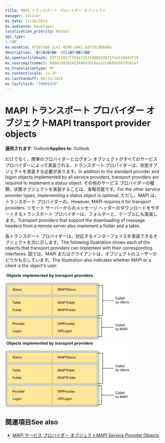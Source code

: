 ```yaml
---
title: MAPI トランスポート プロバイダー オブジェクト
manager: soliver
ms.date: 11/16/2014
ms.audience: Developer
localization_priority: Normal
api_type:
- COM
ms.assetid: 4f28fab8-2ce1-4398-a941-6d718c9bbd6a
description: '�ŏI�X�V��: 2011�N7��23��'
ms.openlocfilehash: 2d7311857ff54ef253fd00634671f4a510443f19
ms.sourcegitcommit: 9d60cd82b5413446e5bc8ace2cd689f683fb41a7
ms.translationtype: MT
ms.contentlocale: ja-JP
ms.lasthandoff: 06/11/2018
ms.locfileid: "19801476"
---
```

# <a name="mapi-transport-provider-objects"></a><span data-ttu-id="d081d-103">MAPI トランスポート プロバイダー オブジェクト</span><span class="sxs-lookup"><span data-stu-id="d081d-103">MAPI transport provider objects</span></span>
  
<span data-ttu-id="d081d-104">**適用されます**: Outlook</span><span class="sxs-lookup"><span data-stu-id="d081d-104">**Applies to**: Outlook</span></span> 
  
<span data-ttu-id="d081d-105">だけでなく、標準のプロバイダーとログオン オブジェクトがすべてのサービス プロバイダーによって実装される、トランスポート プロバイダーは、状態オブジェクトを実装する必要があります。</span><span class="sxs-lookup"><span data-stu-id="d081d-105">In addition to the standard provider and logon objects implemented by all service providers, transport providers are required to implement a status object.</span></span> <span data-ttu-id="d081d-106">その他のサービス プロバイダーの種類、状態オブジェクトを実装することは、省略可能です。</span><span class="sxs-lookup"><span data-stu-id="d081d-106">For the other service provider types, implementing a status object is optional.</span></span> <span data-ttu-id="d081d-107">ただし、MAPI は、トランスポート プロバイダーの。</span><span class="sxs-lookup"><span data-stu-id="d081d-107">However, MAPI requires it for transport providers.</span></span> <span data-ttu-id="d081d-108">リモート サーバーからのメッセージ ヘッダーのダウンロードをサポートするトランスポート プロバイダーは、フォルダーと、テーブルにも実装します。</span><span class="sxs-lookup"><span data-stu-id="d081d-108">Transport providers that support the downloading of message headers from a remote server also implement a folder and a table.</span></span> 
  
<span data-ttu-id="d081d-109">各トランスポート プロバイダーは、対応するインターフェイスを実装できるオブジェクトを次に示します。</span><span class="sxs-lookup"><span data-stu-id="d081d-109">The following illustration shows each of the objects that transport providers can implement with their corresponding interfaces.</span></span> <span data-ttu-id="d081d-110">図では、MAPI またはクライアントは、オブジェクトのユーザーかどうかも示しています。</span><span class="sxs-lookup"><span data-stu-id="d081d-110">The illustration also indicates whether MAPI or a client is the object's user.</span></span>
  
<span data-ttu-id="d081d-111">![トランスポート プロバイダーを実装するオブジェクト](media/amapi_66.gif "トランスポート プロバイダーを実装するオブジェクト")</span><span class="sxs-lookup"><span data-stu-id="d081d-111">![Objects that transport providers implement](media/amapi_66.gif "Objects that transport providers implement")</span></span>
  
## <a name="see-also"></a><span data-ttu-id="d081d-112">関連項目</span><span class="sxs-lookup"><span data-stu-id="d081d-112">See also</span></span>

- [<span data-ttu-id="d081d-113">MAPI サービス プロバイダー オブジェクト</span><span class="sxs-lookup"><span data-stu-id="d081d-113">MAPI Service Provider Objects</span></span>](mapi-service-provider-objects.md)

